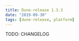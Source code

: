 ```yaml
---
title: Dune-release 1.3.3
date: "2019-09-30"
tags: [dune-release, platform]
---
```


TODO: CHANGELOG
